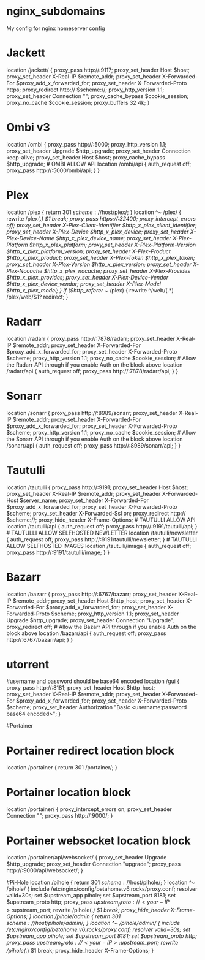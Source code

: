 # nginx_subdomains
My config for nginx homeserver config

# Jackett
location /jackett/ {
        proxy_pass http://<your-IP>:9117;
        proxy_set_header Host $host;
        proxy_set_header X-Real-IP $remote_addr;
        proxy_set_header X-Forwarded-For $proxy_add_x_forwarded_for;
        proxy_set_header X-Forwarded-Proto https;
        proxy_redirect  http://  $scheme://;
        proxy_http_version 1.1;
        proxy_set_header Connection "";
        proxy_cache_bypass $cookie_session;
        proxy_no_cache $cookie_session;
        proxy_buffers 32 4k;
}

# Ombi v3
location /ombi {
        proxy_pass http://<your-IP>:5000;
        proxy_http_version 1.1;
        proxy_set_header Upgrade $http_upgrade;
        proxy_set_header Connection keep-alive;
        proxy_set_header Host $host;
        proxy_cache_bypass $http_upgrade;
        # OMBI ALLOW API
        location /ombi/api { auth_request off;
                proxy_pass http://<your-IP>:5000/ombi/api;
        }
}

# Plex
location /plex {
    return 301 $scheme://$host/plex/;
}
location ^~ /plex/ {
    rewrite /plex(.*) $1 break;
    proxy_pass https://<your-IP>:32400;
    proxy_intercept_errors off;
    proxy_set_header X-Plex-Client-Identifier $http_x_plex_client_identifier;
    proxy_set_header X-Plex-Device $http_x_plex_device;
    proxy_set_header X-Plex-Device-Name $http_x_plex_device_name;
    proxy_set_header X-Plex-Platform $http_x_plex_platform;
    proxy_set_header X-Plex-Platform-Version $http_x_plex_platform_version;
    proxy_set_header X-Plex-Product $http_x_plex_product;
    proxy_set_header X-Plex-Token $http_x_plex_token;
    proxy_set_header X-Plex-Version $http_x_plex_version;
    proxy_set_header X-Plex-Nocache $http_x_plex_nocache;
    proxy_set_header X-Plex-Provides $http_x_plex_provides;
    proxy_set_header X-Plex-Device-Vendor $http_x_plex_device_vendor;
    proxy_set_header X-Plex-Model $http_x_plex_model;
}
if ($http_referer ~* /plex) {
    rewrite ^/web/(.*) /plex/web/$1? redirect;
}

# Radarr
location /radarr {
        proxy_pass http://<your-IP>:7878/radarr;
        proxy_set_header X-Real-IP $remote_addr;
        proxy_set_header X-Forwarded-For $proxy_add_x_forwarded_for;
        proxy_set_header X-Forwarded-Proto $scheme;
        proxy_http_version 1.1;
        proxy_no_cache $cookie_session;
        # Allow the Radarr API through if you enable Auth on the block above
        location /radarr/api { auth_request off;
                proxy_pass http://<your-IP>:7878/radarr/api;
        }
}

# Sonarr
location /sonarr {
        proxy_pass http://<your-IP>:8989/sonarr;
        proxy_set_header X-Real-IP $remote_addr;
        proxy_set_header X-Forwarded-For $proxy_add_x_forwarded_for;
        proxy_set_header X-Forwarded-Proto $scheme;
        proxy_http_version 1.1;
        proxy_no_cache $cookie_session;
        # Allow the Sonarr API through if you enable Auth on the block above
        location /sonarr/api { auth_request off;
                proxy_pass http://<your-IP>:8989/sonarr/api;
        }
}

# Tautulli 
location /tautulli {
        proxy_pass http://<your-IP>:9191;
        proxy_set_header 	Host 			$host;
        proxy_set_header 	X-Real-IP 		$remote_addr;
        proxy_set_header 	X-Forwarded-Host 	$server_name;
        proxy_set_header 	X-Forwarded-For 	$proxy_add_x_forwarded_for;
        proxy_set_header  	X-Forwarded-Proto 	$scheme;
        proxy_set_header  	X-Forwarded-Ssl   	on;
        proxy_redirect  	http://  		$scheme://;
        proxy_hide_header 	X-Frame-Options;
	# TAUTULLI ALLOW API
        location /tautulli/api { auth_request off;
                proxy_pass http://<your-IP>:9191/tautulli/api;
        }
	# TAUTULLI ALLOW SELFHOSTED NEWLETTER
        location /tautulli/newsletter { auth_request off;
                proxy_pass http://<your-IP>:9191/tautulli/newsletter;
        }
	# TAUTULLI ALLOW SELFHOSTED IMAGES
        location /tautulli/image { auth_request off;
                proxy_pass http://<your-IP>:9191/tautulli/image;
        }
}
# Bazarr 
location /bazarr {
        proxy_pass              http://<your-IP>:6767/bazarr;
        proxy_set_header        X-Real-IP               $remote_addr;
        proxy_set_header        Host                    $http_host;
        proxy_set_header        X-Forwarded-For         $proxy_add_x_forwarded_for;
        proxy_set_header        X-Forwarded-Proto       $scheme;
        proxy_http_version      1.1;
        proxy_set_header        Upgrade                 $http_upgrade;
        proxy_set_header        Connection              "Upgrade";
        proxy_redirect off;
        # Allow the Bazarr API through if you enable Auth on the block above
        location /bazarr/api { auth_request off;
                proxy_pass http://<your-IP>:6767/bazarr/api;
        }
}

# utorrent
#username and password should be base64 encoded
location /gui {
		proxy_pass http://<your-IP>:8181;
        proxy_set_header Host $http_host;
        proxy_set_header X-Real-IP $remote_addr;
        proxy_set_header X-Forwarded-For $proxy_add_x_forwarded_for;
        proxy_set_header X-Forwarded-Proto $scheme;
		proxy_set_header Authorization "Basic <username:password base64 encoded>";
}

#Portainer
# Portainer redirect location block
location /portainer { 
	return 301 /portainer/;
}
# Portainer location block
location /portainer/ { 
	proxy_intercept_errors on; 
	proxy_set_header Connection ""; 
	proxy_pass http://<your-IP>:9000/;
}
# Portainer websocket location block
location /portainer/api/websocket/ { 
	proxy_set_header Upgrade $http_upgrade; 
	proxy_set_header Connection "upgrade"; 
	proxy_pass http://<your-IP>:9000/api/websocket/;
}

#Pi-Hole
location /pihole { 
	return 301 $scheme://$host/pihole/;
}
location ^~ /pihole/ {
	include /etc/nginx/config/betahome.v6.rocks/proxy.conf; 
	resolver <your-IP> valid=30s; 
	set $upstream_app pihole; 
	set $upstream_port 8181; 
	set $upstream_proto http; 
	proxy_pass $upstream_proto://<your-IP>:$upstream_port; 
	rewrite /pihole(.*) $1 break; 
	proxy_hide_header X-Frame-Options;
}
location /pihole/admin { return 301 
    $scheme://$host/pihole/admin/;
}
location ^~ /pihole/admin/ {
	include /etc/nginx/config/betahome.v6.rocks/proxy.conf; 
	resolver <your-IP> valid=30s; 
	set $upstream_app pihole; 
	set $upstream_port 8181; 
	set $upstream_proto http; 
	proxy_pass $upstream_proto://<your-IP>:$upstream_port; 
	rewrite /pihole(.*) $1 break; 
	proxy_hide_header X-Frame-Options;
}

